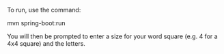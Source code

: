To run, use the command:

mvn spring-boot:run

You will then be prompted to enter a size for your word square (e.g. 4 for a 4x4 square) and the letters.
